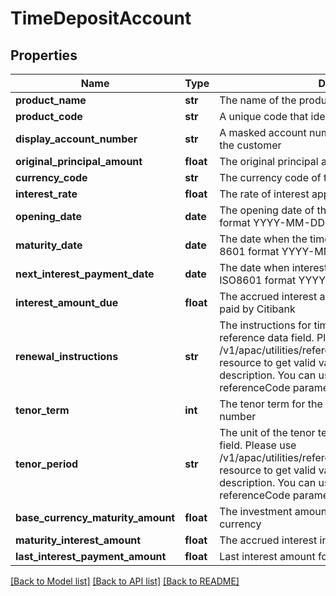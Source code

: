 # TimeDepositAccount

## Properties
Name | Type | Description | Notes
------------ | ------------- | ------------- | -------------
**product_name** | **str** | The name of the product | [optional] 
**product_code** | **str** | A unique code that identifies the product | [optional] 
**display_account_number** | **str** | A masked account number that can be displayed to the customer | 
**original_principal_amount** | **float** | The original principal amount when account opened. | [optional] 
**currency_code** | **str** | The currency code of the account in ISO 4217 format | [optional] 
**interest_rate** | **float** | The rate of interest applicable for the time deposit | [optional] 
**opening_date** | **date** | The opening date of the time deposit, in ISO 8601 format YYYY-MM-DD | [optional] 
**maturity_date** | **date** | The date when the time deposit will mature, in ISO 8601 format YYYY-MM-DD | [optional] 
**next_interest_payment_date** | **date** | The date when interest will be paid by Citibank, in ISO8601 format YYYY-MM-DD | [optional] 
**interest_amount_due** | **float** | The accrued interest amount which has not yet been paid by Citibank | [optional] 
**renewal_instructions** | **str** | The instructions for time deposit renewal. This is a reference data field. Please use /v1/apac/utilities/referenceData/{renewalInstructions} resource to get valid value of this field with description. You can use the field name as the referenceCode parameter to retrieve the values. | [optional] 
**tenor_term** | **int** | The tenor term for the deposit, expressed as a whole number | [optional] 
**tenor_period** | **str** | The unit of the tenor term. This is a reference data field. Please use /v1/apac/utilities/referenceData/{tenorPeriod} resource to get valid value of this field with description. You can use the field name as the referenceCode parameter to retrieve the values. | [optional] 
**base_currency_maturity_amount** | **float** | The investment amount and accrued interest in base currency | [optional] 
**maturity_interest_amount** | **float** | The accrued interest in base currency. | [optional] 
**last_interest_payment_amount** | **float** | Last interest amount for the time deposit account | [optional] 

[[Back to Model list]](../README.md#documentation-for-models) [[Back to API list]](../README.md#documentation-for-api-endpoints) [[Back to README]](../README.md)


